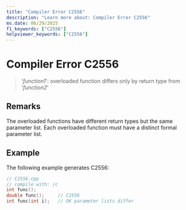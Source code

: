 ```yaml
---
title: "Compiler Error C2556"
description: "Learn more about: Compiler Error C2556"
ms.date: 06/29/2025
f1_keywords: ["C2556"]
helpviewer_keywords: ["C2556"]
---
```

# Compiler Error C2556

> '*function1*': overloaded function differs only by return type from '*function2*'

## Remarks

The overloaded functions have different return types but the same parameter list. Each overloaded function must have a distinct formal parameter list.

## Example

The following example generates C2556:

```cpp
// C2556.cpp
// compile with: /c
int func();
double func();     // C2556
int func(int i);   // OK parameter lists differ
```
